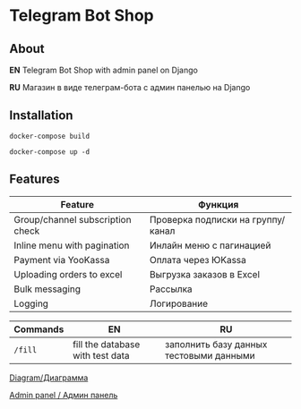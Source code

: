 # Telegram Bot Shop
## About
**EN**
Telegram Bot Shop with admin panel on Django

**RU**
Магазин в виде телеграм-бота с админ панелью на Django

## Installation
`docker-compose build`

`docker-compose up -d`

## Features 
| Feature | Функция |
| - | - |
| Group/channel subscription check | Проверка подписки на группу/канал |
| Inline menu with pagination | Инлайн меню с пагинацией |
| Payment via YooKassa | Оплата через ЮKassa |
| Uploading orders to excel | Выгрузка заказов в Excel |
| Bulk messaging | Рассылка |
| Logging | Логирование |

| Commands | EN | RU |
| - | - | - |
| `/fill` | fill the database with test data | заполнить базу данных тестовыми данными |

[Diagram/Диаграмма](https://ibb.co/jHwyQkw)

[Admin panel / Админ панель](http://localhost:8000/admin/)
